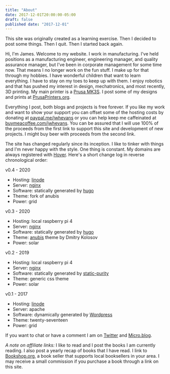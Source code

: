 ```yaml
---
title: "About"
date: 2017-12-01T20:00:00-05:00
draft: false
published date: "2017-12-01"
---
```


This site was originally created as a learning exercise. Then I decided to post some things. Then I quit. Then I started back again.

Hi, I'm James. Welcome to my website. I work in manufacturing. I've held positions as a manufacturing engineer, engineering manager, and quality assurance manager, but I've been in corporate management for some time now. That means I no longer work on the fun stuff. I make up for that through my hobbies. I have wonderful children that want to learn everything. I have to stay on my toes to keep up with them. I enjoy robotics and that has pushed my interest in design, mechatronics, and most recently, 3D printing. My main printer is a [Prusa MK3S][5]. I post some of my designs and prints at [PrusaPrinters.org][6]. 

Everything I post, both blogs and projects is free forever. If you like my work and want to show your support you can offset some of the hosting costs by donating at [paypal.me/jwhevans][13] or you can help keep me caffeinated at [buymeacoffee.com/jwhevans][14]. You can be assured that I will use 100% of the proceeds from the first link to support this site and development of new projects. I might buy beer with proceeds from the second link.

The site has changed regularly since its inception. I like to tinker with things and I'm never happy with the style. One thing is constant. My domains are always registered with [Hover][8]. Here's a short change log in reverse chronological order:

v0.4 - 2020
* Hosting: [linode][7]
* Server: [nginx][11]
* Software: statically generated by [hugo][2]
* Theme: fork of anubis
* Power: grid

v0.3 - 2020
* Hosting: local raspberry pi 4
* Server: [nginx][11]
* Software: statically generated by [hugo][2]
* Theme: [anubis][4] theme by Dmitry Kolosov
* Power: solar

v0.2 - 2019
* Hosting: local raspberry pi 4
* Server: [nginx][11]
* Software: statically generated by [static-purity][1]
* Theme: generic css theme 
* Power: solar

v0.1 - 2017
* Hosting: [linode][7]
* Server: apache
* Software: dynamically generated by [Wordpress][9]
* Theme: twenty-seventeen
* Power: grid

If you want to chat or have a comment I am on [Twitter][3] and [Micro.blog][10].

*A note on affiliate links:* I like to read and I post the books I am currently reading. I also post a yearly recap of books that I have read. I link to [Bookshop.org][12], a book seller that supports local booksellers in your area. I may receive a small commission if you purchase a book through a link on this site.

[1]: https://github.com/jwhevans/static-purity
[2]: https://gohugo.io
[3]: https://twitter.com/jwhevans
[4]: https://github.com/Mitrichius/hugo-theme-anubis
[5]: https://prusa3d.com
[6]: https://www.prusaprinters.org/social/50148-james-evans-the-mnmlmaker/prints
[7]: https://linode.com
[8]: https://hover.com
[9]: https://wordpress.org
[10]: https://micro.blog/jwhevans
[11]: https://nginx.org
[12]: https://www.bookshop.org/shop/mnml
[13]: https://paypal.me/jwhevans
[14]: https://www.buymeacoffee.com/jwhevans
